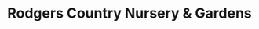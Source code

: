 ---
title: "Rodgers Country Nursery & Gardens"
url: /bremerton/rodgers-country-nursery-and-gardens/
shop: garden centre
---